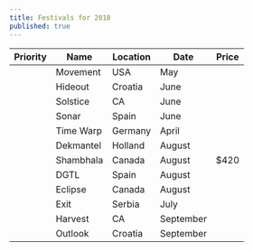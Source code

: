 ```yaml
---
title: Festivals for 2018
published: true
---
```


|Priority |Name | Location | Date | Price|
|--------|---- | -------- |----|---|
|| Movement | USA | May|
|| Hideout | Croatia|  June|
|| Solstice | CA| June|
|| Sonar | Spain | June|
|| Time Warp | Germany | April|
|| Dekmantel | Holland| August|
|| Shambhala | Canada | August | $420|
|| DGTL | Spain | August |
|| Eclipse | Canada | August |
|| Exit | Serbia | July |
|| Harvest | CA| September |
|| Outlook | Croatia | September|
